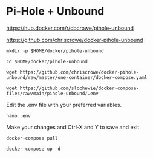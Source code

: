 # Pi-Hole + Unbound
https://hub.docker.com/r/cbcrowe/pihole-unbound

https://github.com/chriscrowe/docker-pihole-unbound

```
mkdir -p $HOME/docker/pihole-unbound
```
```
cd $HOME/docker/pihole-unbound
```
```
wget https://github.com/chriscrowe/docker-pihole-unbound/raw/master/one-container/docker-compose.yaml
```
```
wget https://github.com/slochewie/docker-compose-files/raw/main/pihole-unbound/.env
```
Edit the .env file with your preferred variables.
```
nano .env
```
Make your changes and Ctrl-X and Y to save and exit
```
docker-compose pull
```
```
docker-compose up -d
```